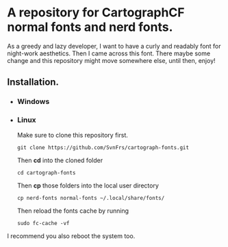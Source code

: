 
# A repository for CartographCF normal fonts and nerd fonts.

As a greedy and lazy developer, I want to have a curly and readably font for night-work aesthetics. Then I came across this font. There maybe some change and this repository might move somewhere else, until then, enjoy!


## Installation.
- ### Windows
- ### Linux
    Make sure to clone this repository first. 
    
    ```
    git clone https://github.com/SvnFrs/cartograph-fonts.git

    ```
    Then **cd** into the cloned folder
    ```
    cd cartograph-fonts
    ``` 
    Then **cp** those folders into the local user directory
    ```
    cp nerd-fonts normal-fonts ~/.local/share/fonts/        
    ```
    Then reload the fonts cache by running
    ```
    sudo fc-cache -vf
    ```
I recommend you also reboot the system too. 